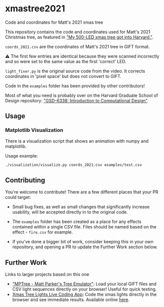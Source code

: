 # xmastree2021
Code and coordinates for Matt's 2021 xmas tree

This repository contains the code and coordinates used for Matt's 2021 Christmas tree, as featured in ["My 500-LED xmas tree got into Harvard."](https://youtu.be/WuMRJf6B5Q4).

`coords_2021.csv` are the coordinates of Matt's 2021 tree in GIFT format.

⚠️ The first few entries are identical because they were scanned incorrectly and so were set to the same value as the first 'correct' LED.

`light_fixer.py` is the original source code from the video. It corrects coordinates in 'pixel space' but does not convert to GIFT.

Code in the `examples` folder has been provided by other contributors!

Most of what you need is probably over on the Harvard Graduate School of Design repository: ["GSD-6338: Introduction to Computational Design"](https://github.com/GSD6338)

## Usage
### Matplotlib Visualization
There is a visualization script that shows an animation with numpy and matplotlib.

Usage example:
```bash
./visualization/visualize.py coords_2021.csv examples/test.csv
```

## Contributing

You're welcome to contribute! There are a few different places that your PR could target:

- Small bug fixes, as well as small changes that significantly increase usability, will be accepted directly in to the original code.

- The `examples` folder has been created as a place for any effects contained within a single CSV file. Files should be named based on the effect - `fire.csv` for example.

- If you've done a bigger bit of work, consider keeping this in your own repository, and opening a PR to update the Further Work section below.

## Further Work

Links to larger projects based on this one

- ["MPTree - Matt Parker's Tree Emulator"](https://santiagodg.github.io/mptree/): Load your local GIFT files and CSV light sequences directly on your browser! Useful for quick testing.
- [Xmas Tree Lights Live Coding App](https://github.com/sirxemic/xmastree-app): Code the xmas lights directly in the browser and see immediate results. Available online [here](https://sirxemic.github.io/xmastree-app/).
